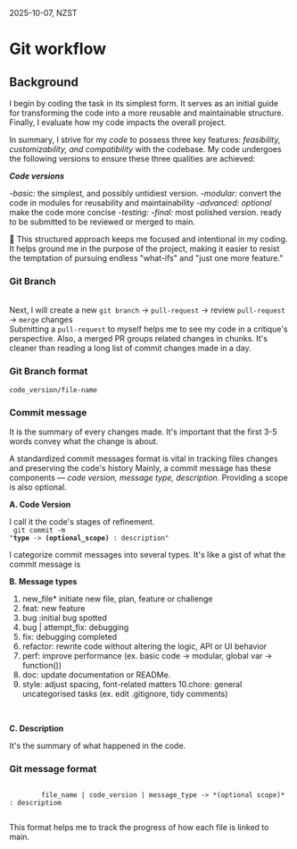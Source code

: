 2025-10-07, NZST

# Git workflow

## Background

I begin by coding the task in its simplest form. It serves as an initial guide for transforming the code into a more reusable and maintainable structure. Finally, I evaluate how my code impacts the overall project.

In summary, I strive for my *code* to possess three key features: *feasibility, customizability, and compatibility* with the codebase. My code undergoes the following versions to ensure these three qualities are achieved:

***Code versions***

*-basic:* the simplest, and possibly untidiest version.
*-modular:* convert the code in modules for reusability and maintainability
*-advanced: optional* make the code more concise
*-testing:* 
*-final:* most polished version. ready to be submitted to be reviewed or merged to main.

:tea: This structured approach keeps me focused and intentional in my coding. It helps ground me in the purpose of the project, making it easier to resist the temptation of pursuing endless "what-ifs" and "just one more feature."

### Git Branch

<br/>
Next, I will create a new <code>git branch</code> -> <code>pull-request</code> -> review <code>pull-request</code> -> <code>merge</code> changes

<br/>
Submitting a <code>pull-request</code> to myself helps me to see my code in a critique's perspective. Also, a merged PR groups related changes in chunks. It's cleaner than reading a long list of commit changes made in a day.

### Git Branch format

<code>code_version/file-name</code>

### Commit message

 It is the summary of every changes made. It's important that the first 3-5 words convey what the change is about. 
 <br/>

A standardized commit messages format is vital in tracking files changes and preserving the code's history
Mainly, a commit message has these components — *code version, message type, description.* Providing a scope is also optional.
<br/>

**A. Code Version**

I call it the code's stages of refinement.
<br/>
		<code>
			git commit -m "<b>type</b> -> <b>(optional_scope)</b> : description"
		</code>
<br/>

I categorize commit messages into several types. It's like a gist of what the commit message is

**B. Message types**
<br/>
1. new_file* initiate new file, plan, feature or challenge 
2. feat: new feature 
3. bug :initial bug spotted 
4. bug | attempt_fix:  debugging 
5. fix: debugging completed
6. refactor: rewrite code without altering the logic, API or UI behavior 
7. perf:  improve performance (ex. basic code -> modular, global var -> function())
8. doc: update documentation or READMe. 
9. style: adjust spacing, font-related matters
10.chore: general uncategorised tasks (ex. edit .gitignore, tidy comments)
<br/>

**C. Description**

It's the summary of what happened in the code. 

### Git message format

<prep>
	<code>
		file_name | code_version | message_type -> *(optional scope)* : descriptiom
	</code>
</prep>

This format helps me to track the progress of how each file is linked to main.
